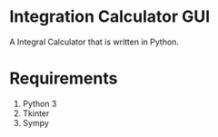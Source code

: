 # Integration Calculator GUI
A Integral Calculator that is written in Python.

# Requirements
1. Python 3
2. Tkinter
3. Sympy
